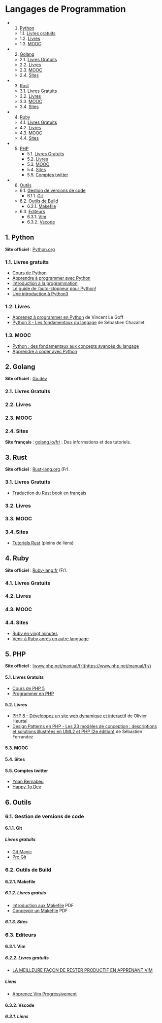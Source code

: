 # Langages de Programmation

<!-- vscode-markdown-toc -->
* 1. [Python](#Python)
	* 1.1. [Livres gratuits](#Livresgratuits)
	* 1.2. [Livres](#Livres)
	* 1.3. [MOOC](#MOOC)
* 2. [Golang](#Golang)
	* 2.1. [Livres Gratuits](#LivresGratuits)
	* 2.2. [Livres](#Livres-1)
	* 2.3. [MOOC](#MOOC-1)
	* 2.4. [Sites](#Sites)
* 3. [Rust](#Rust)
	* 3.1. [Livres Gratuits](#LivresGratuits-1)
	* 3.2. [Livres](#Livres-1)
	* 3.3. [MOOC](#MOOC-1)
	* 3.4. [Sites](#Sites-1)
* 4. [Ruby](#Ruby)
	* 4.1. [Livres Gratuits](#LivresGratuits-1)
	* 4.2. [Livres](#Livres-1)
	* 4.3. [MOOC](#MOOC-1)
	* 4.4. [Sites](#Sites-1)
* 5. [PHP](#PHP)
		* 5.1. [Livres Gratuits](#LivresGratuits-1)
		* 5.2. [Livres](#Livres-1)
		* 5.3. [MOOC](#MOOC-1)
		* 5.4. [Sites](#Sites-1)
		* 5.5. [Comptes twitter](#Comptestwitter)
* 6. [Outils](#Outils)
	* 6.1. [Gestion de versions de code](#Gestiondeversionsdecode)
		* 6.1.1. [Git](#Git)
	* 6.2. [Outils de Build](#OutilsdeBuild)
		* 6.2.1. [Makefile](#Makefile)
	* 6.3. [Editeurs](#Editeurs)
		* 6.3.1. [Vim](#Vim)
		* 6.3.2. [Vscode](#Vscode)

<!-- vscode-markdown-toc-config
	numbering=true
	autoSave=true
	/vscode-markdown-toc-config -->
<!-- /vscode-markdown-toc -->

##  1. <a name='Python'></a>Python

**Site officiel** : [Python.org](https://www.python.org/)

###  1.1. <a name='Livresgratuits'></a>Livres gratuits

- [Cours de Python](https://python.sdv.univ-paris-diderot.fr/cours-python.pdf)
- [Apprendre à programmer avec Python](http://inforef.be/swi/python.htm)
- [Introduction à la programmation](https://self-learning.info.ucl.ac.be/index/info1-exercises)
- [Le guide de l’auto-stoppeur pour Python!](https://python-guide-fr.readthedocs.io/fr/latest/)
- [Une introduction à Python3](https://perso.limsi.fr/pointal/python:courspython3)

###  1.2. <a name='Livres'></a>Livres

- [Apprenez à programmer en Python](https://amzn.to/3QWe77T) de Vincent Le Goff
- [Python 3 - Les fondamentaux du langage](https://amzn.to/3pNP76D) de Sébastien Chazallet

###  1.3. <a name='MOOC'></a>MOOC

- [Python : des fondamentaux aux concepts avancés du langage](https://www.fun-mooc.fr/fr/cours/python-3-des-fondamentaux-aux-concepts-avances-du-langage/)
- [Apprendre à coder avec Python](https://www.fun-mooc.fr/fr/cours/apprendre-a-coder-avec-python/)

##  2. <a name='Golang'></a>Golang

**Site officiel** : [Go.dev](https://go.dev/)

###  2.1. <a name='LivresGratuits'></a>Livres Gratuits

###  2.2. <a name='Livres-1'></a>Livres

###  2.3. <a name='MOOC-1'></a>MOOC

###  2.4. <a name='Sites'></a>Sites

**Site français** : [golang.io/fr/](http://golang.io/fr/) : Des informations et
des tutoriels.

##  3. <a name='Rust'></a>Rust

**Site officiel** : [Rust-lang.org](https://www.rust-lang.org/fr) (Fr).

###  3.1. <a name='LivresGratuits-1'></a>Livres Gratuits

- [Traduction du Rust book en
  français](https://jimskapt.github.io/rust-book-fr/)

###  3.2. <a name='Livres-1'></a>Livres

###  3.3. <a name='MOOC-1'></a>MOOC

###  3.4. <a name='Sites-1'></a>Sites

- [Tutoriels Rust](https://blog.guillaume-gomez.fr/Rust/) (pleins de liens)

##  4. <a name='Ruby'></a>Ruby

**Site officiel** : [Ruby-lang.fr](https://www.ruby-lang.org/fr/) (Fr).

###  4.1. <a name='LivresGratuits-1'></a>Livres Gratuits



###  4.2. <a name='Livres-1'></a>Livres

###  4.3. <a name='MOOC-1'></a>MOOC

###  4.4. <a name='Sites-1'></a>Sites

- [Ruby en vingt minutes](https://www.ruby-lang.org/fr/documentation/quickstart/)
- [Venir à Ruby après un autre language](https://www.ruby-lang.org/fr/documentation/ruby-from-other-languages/)

##  5. <a name='PHP'></a>PHP

**Site officiel** : [www.php.net/manual/fr](https://www.php.net/manual/fr/)

####  5.1. <a name='LivresGratuits-1'></a>Livres Gratuits

- [Cours de PHP 5](http://g-rossolini.developpez.com/tutoriels/php/cours/?page=introduction)
- [Programmer en PHP](https://web.archive.org/web/20220327155108/lincoste.com/ebooks/pdf/informatique/programmer_php.pdf)

####  5.2. <a name='Livres-1'></a>Livres

- [PHP 8 - Développez un site web dynamique et
  interactif](https://amzn.to/3fuDEHo) de Olivier Heurtel
- [Design Patterns en PHP - Les 23 modèles de conception : descriptions et
  solutions illustrées en UML2 et PHP (2e édition)](https://amzn.to/3Coj58m ) de Sébastien Ferrandez

####  5.3. <a name='MOOC-1'></a>MOOC

####  5.4. <a name='Sites-1'></a>Sites

####  5.5. <a name='Comptestwitter'></a>Comptes twitter

- [Yoan Bernabeu](https://twitter.com/yOyO38)
- [Happy To Dev](https://twitter.com/happytodev)

##  6. <a name='Outils'></a>Outils

###  6.1. <a name='Gestiondeversionsdecode'></a>Gestion de versions de code

####  6.1.1. <a name='Git'></a>Git

##### Livres gratuits

- [Git Magic](http://www-cs-students.stanford.edu/~blynn/gitmagic/intl/fr/)
- [Pro Git](http://www.git-scm.com/book/fr/)

###  6.2. <a name='OutilsdeBuild'></a>Outils de Build

####  6.2.1. <a name='Makefile'></a>Makefile

#####  6.1.2. <a name='Livresgratuis'></a>Livres gratuis

- [Introduction aux
  Makefile](http://eric.bachard.free.fr/UTBM_LO22/P07/C/Documentation/C/make/intro_makefile.pdf) PDF
- [Concevoir un
  Makefile](http://icps.u-strasbg.fr/people/loechner/public_html/enseignement/GL/make.pdf) PDF

#####  6.1.3. <a name='Sites'></a>Sites

###  6.3. <a name='Editeurs'></a>Editeurs

####  6.3.1. <a name='Vim'></a>Vim

#####  6.2.2. <a name='Livresgratuits-1'></a>Livres gratuits

- [LA MEILLEURE FAÇON DE RESTER PRODUCTIF EN APPRENANT VIM](https://vimebook.com/fr)

##### Liens

- [Apprenez Vim Progressivement](http://yannesposito.com/Scratch/fr/blog/Learn-Vim-Progressively/)

####  6.3.2. <a name='Vscode'></a>Vscode

#####  6.3.1. <a name='Liens'></a>Liens
